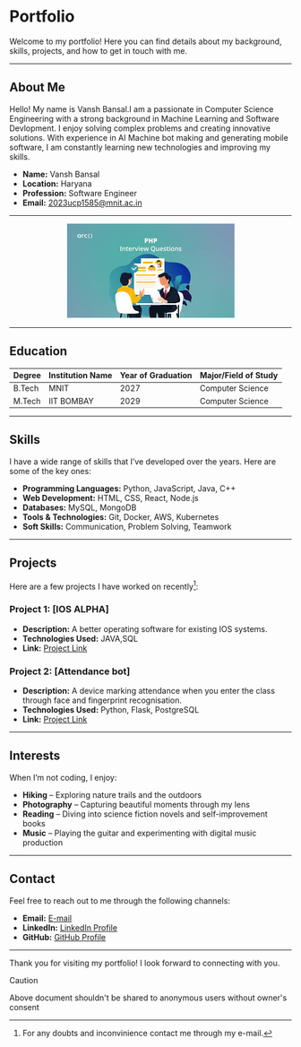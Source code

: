 # Portfolio

Welcome to my portfolio! Here you can find details about my background, skills, projects, and how to get in touch with me.

---

## About Me

Hello! My name is Vansh Bansal.I am a passionate in Computer Science Engineering with a strong background in Machine Learning and Software Devlopment. I enjoy solving complex problems and creating innovative solutions. With experience in AI Machine bot making and generating mobile software, I am constantly learning new technologies and improving my skills.

- **Name:** Vansh Bansal
- **Location:** Haryana
- **Profession:** Software Engineer
- **Email:** 2023ucp1585@mnit.ac.in

---
<p align = "center"><img src= "images1.jpeg"></p>

---

## Education

| Degree             | Institution Name  | Year of Graduation | Major/Field of Study  |
|--------------------|-------------------|--------------------|-----------------------|
|  B.Tech            |  MNIT             |  2027              | Computer Science      |
|  M.Tech            |  IIT BOMBAY       |  2029              | Computer Science      |

---

## Skills

I have a wide range of skills that I’ve developed over the years. Here are some of the key ones:

- **Programming Languages:** Python, JavaScript, Java, C++
- **Web Development:** HTML, CSS, React, Node.js
- **Databases:** MySQL, MongoDB
- **Tools & Technologies:** Git, Docker, AWS, Kubernetes
- **Soft Skills:** Communication, Problem Solving, Teamwork

---

## Projects

Here are a few projects I have worked on recently[^1]:
[^1]:For any doubts and inconvinience contact me through my e-mail.

### Project 1: [IOS ALPHA]
- **Description:** A better operating software for existing IOS systems.
- **Technologies Used:** JAVA,SQL
- **Link:** [Project Link](https://www.example.com/project)

### Project 2: [Attendance bot]
- **Description:** A device marking attendance when you enter the class through face and fingerprint recognisation.
- **Technologies Used:** Python, Flask, PostgreSQL
- **Link:** [Project Link](https://www.example.com/project)

---

## Interests

When I’m not coding, I enjoy:

- **Hiking** – Exploring nature trails and the outdoors
- **Photography** – Capturing beautiful moments through my lens
- **Reading** – Diving into science fiction novels and self-improvement books
- **Music** – Playing the guitar and experimenting with digital music production

---

## Contact

Feel free to reach out to me through the following channels:

- **Email:** [E-mail](mailto:2023ucp1585@mnit.ac.in)
- **LinkedIn:** [LinkedIn Profile](https://www.linkedin.com/in/Bansal1585)
- **GitHub:** [GitHub Profile](https://github.com/Bansal1585)

---

Thank you for visiting my portfolio! I look forward to connecting with you.


>[!CAUTION]
> Above document shouldn't be shared to anonymous users without owner's consent
